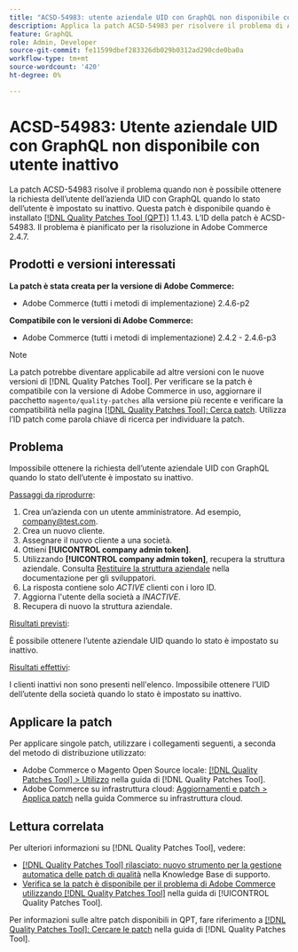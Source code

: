 ```yaml
---
title: "ACSD-54983: utente aziendale UID con GraphQL non disponibile con utente inattivo"
description: Applica la patch ACSD-54983 per risolvere il problema di Adobe Commerce, se non è possibile ottenere la richiesta dell’utente aziendale UID con GraphQL quando lo stato utente è impostato su inattivo.
feature: GraphQL
role: Admin, Developer
source-git-commit: fe11599dbef283326db029b0312ad290cde0ba0a
workflow-type: tm+mt
source-wordcount: '420'
ht-degree: 0%

---
```


# ACSD-54983: Utente aziendale UID con GraphQL non disponibile con utente inattivo

La patch ACSD-54983 risolve il problema quando non è possibile ottenere la richiesta dell’utente dell’azienda UID con GraphQL quando lo stato dell’utente è impostato su inattivo. Questa patch è disponibile quando è installato [[!DNL Quality Patches Tool (QPT)]](https://experienceleague.adobe.com/it/docs/commerce-knowledge-base/kb/announcements/commerce-announcements/magento-quality-patches-released-new-tool-to-self-serve-quality-patches) 1.1.43. L’ID della patch è ACSD-54983. Il problema è pianificato per la risoluzione in Adobe Commerce 2.4.7.

## Prodotti e versioni interessati

**La patch è stata creata per la versione di Adobe Commerce:**

* Adobe Commerce (tutti i metodi di implementazione) 2.4.6-p2

**Compatibile con le versioni di Adobe Commerce:**

* Adobe Commerce (tutti i metodi di implementazione) 2.4.2 - 2.4.6-p3

>[!NOTE]
>
>La patch potrebbe diventare applicabile ad altre versioni con le nuove versioni di [!DNL Quality Patches Tool]. Per verificare se la patch è compatibile con la versione di Adobe Commerce in uso, aggiornare il pacchetto `magento/quality-patches` alla versione più recente e verificare la compatibilità nella pagina [[!DNL Quality Patches Tool]: Cerca patch](https://experienceleague.adobe.com/tools/commerce-quality-patches/index.html?lang=it). Utilizza l’ID patch come parola chiave di ricerca per individuare la patch.

## Problema

Impossibile ottenere la richiesta dell’utente aziendale UID con GraphQL quando lo stato dell’utente è impostato su inattivo.

<u>Passaggi da riprodurre</u>:

1. Crea un’azienda con un utente amministratore. Ad esempio, company@test.com.
1. Crea un nuovo cliente.
1. Assegnare il nuovo cliente a una società.
1. Ottieni **[!UICONTROL company admin token]**.
1. Utilizzando **[!UICONTROL company admin token]**, recupera la struttura aziendale. Consulta [Restituire la struttura aziendale](https://developer.adobe.com/commerce/webapi/graphql/schema/b2b/company/queries/company/#return-the-company-structure) nella documentazione per gli sviluppatori.
1. La risposta contiene solo *ACTIVE* clienti con i loro ID.
1. Aggiorna l&#39;utente della società a *INACTIVE*.
1. Recupera di nuovo la struttura aziendale.

<u>Risultati previsti</u>:

È possibile ottenere l’utente aziendale UID quando lo stato è impostato su inattivo.

<u>Risultati effettivi</u>:

I clienti inattivi non sono presenti nell&#39;elenco. Impossibile ottenere l’UID dell’utente della società quando lo stato è impostato su inattivo.

## Applicare la patch

Per applicare singole patch, utilizzare i collegamenti seguenti, a seconda del metodo di distribuzione utilizzato:

* Adobe Commerce o Magento Open Source locale: [[!DNL Quality Patches Tool] > Utilizzo](/help/tools/quality-patches-tool/usage.md) nella guida di [!DNL Quality Patches Tool].
* Adobe Commerce su infrastruttura cloud: [Aggiornamenti e patch > Applica patch](https://experienceleague.adobe.com/docs/commerce-cloud-service/user-guide/develop/upgrade/apply-patches.html?lang=it) nella guida Commerce su infrastruttura cloud.

## Lettura correlata

Per ulteriori informazioni su [!DNL Quality Patches Tool], vedere:

* [[!DNL Quality Patches Tool] rilasciato: nuovo strumento per la gestione automatica delle patch di qualità](https://experienceleague.adobe.com/it/docs/commerce-knowledge-base/kb/announcements/commerce-announcements/magento-quality-patches-released-new-tool-to-self-serve-quality-patches) nella Knowledge Base di supporto.
* [Verifica se la patch è disponibile per il problema di Adobe Commerce utilizzando  [!DNL Quality Patches Tool]](/help/tools/quality-patches-tool/patches-available-in-qpt/check-patch-for-magento-issue-with-magento-quality-patches.md) nella guida di [!UICONTROL Quality Patches Tool].


Per informazioni sulle altre patch disponibili in QPT, fare riferimento a [[!DNL Quality Patches Tool]: Cercare le patch](https://experienceleague.adobe.com/tools/commerce-quality-patches/index.html?lang=it) nella guida di [!DNL Quality Patches Tool].
